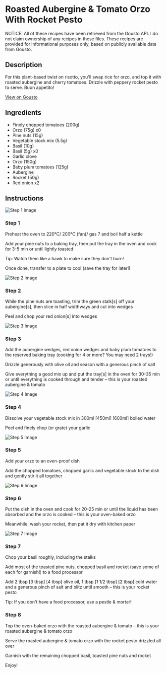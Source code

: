 # Roasted Aubergine & Tomato Orzo With Rocket Pesto

NOTICE: All of these recipes have been retrieved from the Gousto API. I do not claim ownership of any recipes in these files. These recipes are provided for informational purposes only, based on publicly available data from Gousto.

## Description

For this plant-based twist on risotto, you'll swap rice for orzo, and top it with roasted aubergine and cherry tomatoes. Drizzle with peppery rocket pesto to serve. Buon appetito! 

[View on Gousto](https://www.gousto.co.uk/recipes/cookbook/aubergine-tomato-orzo-with-rocket-pesto)

## Ingredients

- Finely chopped tomatoes (200g)
- Orzo (75g) x0
- Pine nuts (15g)
- Vegetable stock mix (5.5g)
- Basil (10g)
- Basil (5g) x0
- Garlic clove
- Orzo (150g)
- Baby plum tomatoes (125g)
- Aubergine
- Rocket (50g)
- Red onion x2

## Instructions

![Step 1 Image](https://production-media.gousto.co.uk/cms/recipe-step-image/1806.-step-1-x200.jpg)

### Step 1

Preheat the oven to 220°C/ 200°C (fan)/ gas 7 and boil half a kettle

Add your pine nuts to a baking tray, then put the tray in the oven and cook for 3-5 min or until lightly toasted

Tip: Watch them like a hawk to make sure they don't burn!

Once done, transfer to a plate to cool (save the tray for later!)

![Step 2 Image](https://production-media.gousto.co.uk/cms/recipe-step-image/1806.-step-2-x200.jpg)

### Step 2

While the pine nuts are toasting, trim the green stalk[s] off your aubergine[s], then slice in half widthways and cut into wedges

Peel and chop your red onion[s] into wedges

![Step 3 Image](https://production-media.gousto.co.uk/cms/recipe-step-image/1806.-step-3-x200.jpg)

### Step 3

Add the aubergine wedges, red onion wedges and baby plum tomatoes to the reserved baking tray (cooking for 4 or more? You may need 2 trays!)

Drizzle generously with olive oil and season with a generous pinch of salt

Give everything a good mix up and put the tray[s] in the oven for 30-35 min or until everything is cooked through and tender – this is your roasted aubergine & tomato

![Step 4 Image](https://production-media.gousto.co.uk/cms/recipe-step-image/1806.-step-4-x200.jpg)

### Step 4

Dissolve your vegetable stock mix in 300ml <span class="text-purple">[450ml]</span> <span class="text-danger">[600ml]</span> boiled water

Peel and finely chop (or grate) your garlic

![Step 5 Image](https://production-media.gousto.co.uk/cms/recipe-step-image/1806.-step-5-x200.jpg)

### Step 5

Add your orzo to an oven-proof dish

Add the chopped tomatoes, chopped garlic and vegetable stock to the dish and gently stir it all together

![Step 6 Image](https://production-media.gousto.co.uk/cms/recipe-step-image/1806.-step-6-x200.jpg)

### Step 6

Put the dish in the oven and cook for 20-25 min or until the liquid has been absorbed and the orzo is cooked – this is your oven-baked orzo

Meanwhile, wash your rocket, then pat it dry with kitchen paper

![Step 7 Image](https://production-media.gousto.co.uk/cms/recipe-step-image/1806.-step-7-x200.jpg)

### Step 7

Chop your basil roughly, including the stalks

Add most of the toasted pine nuts, chopped basil and rocket (save some of each for garnish!) to a food processor

Add 2 tbsp <span class="text-purple">[3 tbsp]</span> <span class="text-danger">[4 tbsp]</span> olive oil, 1 tbsp<span class="text-danger"> <span class="text-purple">[1 1/2 tbsp] </span>[2 tbsp]</span> cold water and a generous pinch of salt and blitz until smooth – this is your rocket pesto

Tip: If you don't have a food processor, use a pestle & mortar!

### Step 8

Top the oven-baked orzo with the roasted aubergine & tomato – this is your roasted aubergine & tomato orzo

Serve the roasted aubergine & tomato orzo with the rocket pesto drizzled all over

Garnish with the remaining chopped basil, toasted pine nuts and rocket

Enjoy!

